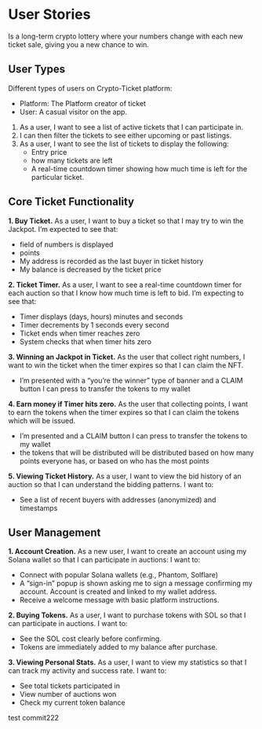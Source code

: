 # User Stories

Is a long-term crypto lottery where your numbers change with each new ticket sale, giving you a new chance to win.

## User Types
Different types of users on Crypto-Ticket platform:
- Platform: The Platform creator of ticket
- User: A casual visitor on the app.

1. As a user, I want to see a list of active tickets that I can participate in. 
2. I can then filter the tickets to see either upcoming or past listings.
3. As a user, I want to see the list of tickets to display the following:
    - Entry price
    - how many tickets are left
    - A real-time countdown timer showing how much time is left for the particular ticket.

## Core Ticket Functionality

**1. Buy Ticket.** As a user, I want to buy a ticket so that I may try to win the Jackpot. I’m expected to see that:

- field of numbers is displayed
- points
- My address is recorded as the last buyer in ticket history
- My balance is decreased by the ticket price

**2. Ticket Timer.** As a user, I want to see a real-time countdown timer for each auction so that I know how much time is left to bid. I’m expecting to see that:

- Timer displays (days, hours) minutes and seconds
- Timer decrements by 1 seconds every second
- Ticket ends when timer reaches zero
- System checks that when timer hits zero

**3. Winning an Jackpot in Ticket.** As the user that collect right numbers, I want to win the ticket when the timer expires so that I can claim the NFT.

- I’m presented with a “you’re the winner” type of banner and a CLAIM button I can press to transfer the tokens to my wallet

**4. Earn money if Timer hits zero.** As the user that collecting points, I want to earn the tokens when the timer expires so that I can claim the tokens which will be issued.

- I’m presented and a CLAIM button I can press to transfer the tokens to my wallet
- the tokens that will be distributed will be distributed based on how many points everyone has, or based on who has the most points

**5. Viewing Ticket History.** As a user, I want to view the bid history of an auction so that I can understand the bidding patterns. I want to:

- See a list of recent buyers with addresses (anonymized) and timestamps

## User Management

**1. Account Creation.** As a new user, I want to create an account using my Solana wallet so that I can participate in auctions: I want to:

- Connect with popular Solana wallets (e.g., Phantom, Solflare)
- A “sign-in” popup is shown asking me to sign a message confirming my account. Account is created and linked to my wallet address.
- Receive a welcome message with basic platform instructions.

**2. Buying Tokens.** As a user, I want to purchase tokens with SOL so that I can participate in auctions. I want to:

- See the SOL cost clearly before confirming.
- Tokens are immediately added to my balance after purchase.

**3. Viewing Personal Stats.** As a user, I want to view my statistics so that I can track my activity and success rate. I want to:

- See total tickets participated in
- View number of auctions won
- Check my current token balance

test commit222
